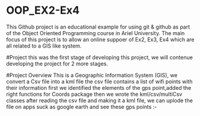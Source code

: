 # OOP_EX2-Ex4
This Github project is an educational example for using git & github as part of the Object Oriented Programming course in Ariel University. The main focus of this project is to allow an online suppoer of Ex2, Ex3, Ex4 which are all related to a GIS like system.

#Project
this was the first stage of developing this project, we will contenue developing the project for 2 more stages.

#Project Overview
This is a Geographic Information System (GIS), we convert a Csv file into a kml file
the csv file contains a list of wifi points with their information
first we identified the elements of the gps point,added the right functions for Coords package
then we wrote the kml/csv/multiCsv classes
after reading the csv file and making it a kml file, we can uplode the file on apps suck as google earth and see these gps points :-

